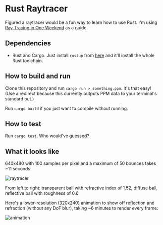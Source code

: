 # Rust Raytracer

Figured a raytracer would be a fun way to learn how to use Rust.
I'm using [Ray Tracing in One Weekend](https://raytracing.github.io/books/RayTracingInOneWeekend.html) as a guide.

## Dependencies
* Rust and Cargo. Just install `rustup` from [here](https://www.rust-lang.org/tools/install) and it'll install the whole Rust toolchain.

## How to build and run
Clone this repository and run `cargo run > something.ppm`.
It's that easy!
(Use a redirect because this currently outputs PPM data to your terminal's standard out.)

Run `cargo build` if you just want to compile without running.

## How to test
Run `cargo test`.
Who would've guessed?

## What it looks like

640x480 with 100 samples per pixel and a maximum of 50 bounces takes ~11 seconds:

![raytracer](https://user-images.githubusercontent.com/30734384/94325480-95067280-ff6c-11ea-9a51-5563a16be795.png)

From left to right: transparent ball with refractive index of 1.52, diffuse ball, reflective ball with roughness of 0.6.

Here's a lower-resolution (320x240) animation to show off reflection and refraction (without any DoF blur), taking ~6 minutes to render every frame:

![animation](https://user-images.githubusercontent.com/30734384/94319968-cf1a4900-ff59-11ea-9b2c-234b353027eb.gif)
